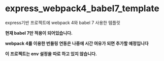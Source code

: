 # express_webpack4_babel7_template
express기반 프로젝트에 webpack 4와 babel 7 사용한 템플릿

__현재 babel 7만 적용이 되어있습니다.__

__webpack 4를 이용한 번들링 연동은 나중에 시간 여유가 되면 추가할 예정입니다__

__이 프로젝트는 env 설정을 따로 하고 있지 않습니다.__
